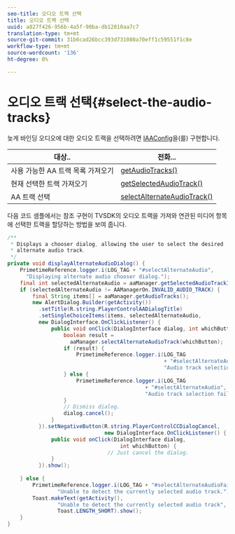 ```yaml
---
seo-title: 오디오 트랙 선택
title: 오디오 트랙 선택
uuid: a827f426-956b-4a5f-90ba-db12010aa7c7
translation-type: tm+mt
source-git-commit: 31b6cad26bcc393d731080a70eff1c59551f1c8e
workflow-type: tm+mt
source-wordcount: '136'
ht-degree: 0%

---
```



# 오디오 트랙 선택{#select-the-audio-tracks}

늦게 바인딩 오디오에 대한 오디오 트랙을 선택하려면 [IAAConfig](https://help.adobe.com/en_US/primetime/api/reference_implementation/android/javadoc/com/adobe/primetime/reference/config/IAAConfig.html)을(를) 구현합니다.

| 대상.. | 전화... |
|---|---|
| 사용 가능한 AA 트랙 목록 가져오기 | [getAudioTracks()](https://help.adobe.com/en_US/primetime/api/reference_implementation/android/javadoc/com/adobe/primetime/reference/manager/AAManager.html#getAudioTracks()) |
| 현재 선택한 트랙 가져오기 | [getSelectedAudioTrack()](https://help.adobe.com/en_US/primetime/api/reference_implementation/android/javadoc/com/adobe/primetime/reference/manager/AAManager.html#getSelectedAudioTrack()) |
| AA 트랙 선택 | [selectAlternateAudioTrack()](https://help.adobe.com/en_US/primetime/api/reference_implementation/android/javadoc/com/adobe/primetime/reference/manager/AAManager.html#selectAlternateAudioTrack(int)) |

다음 코드 샘플에서는 참조 구현이 TVSDK의 오디오 트랙을 가져와 연관된 미디어 항목에 선택한 트랙을 할당하는 방법을 보여 줍니다.

```java
/** 
 * Displays a chooser dialog, allowing the user to select the desired 
 * alternate audio track. 
 */ 
private void displayAlternateAudioDialog() { 
    PrimetimeReference.logger.i(LOG_TAG + "#selectAlternateAudio", 
      "Displaying alternate audio chooser dialog."); 
    final int selectedAlternateAudio = aaManager.getSelectedAudioTrackIndex(); 
    if (selectedAlternateAudio != AAManagerOn.INVALID_AUDIO_TRACK) { 
        final String items[] = aaManager.getAudioTracks(); 
        new AlertDialog.Builder(getActivity()) 
          .setTitle(R.string.PlayerControlAADialogTitle) 
          .setSingleChoiceItems(items, selectedAlternateAudio, 
          new DialogInterface.OnClickListener() { 
              public void onClick(DialogInterface dialog, int whichButton) { 
                  boolean result =  
                    aaManager.selectAlternateAudioTrack(whichButton); 
                  if (result) { 
                      PrimetimeReference.logger.i(LOG_TAG 
                                                  + "#selectAlternateAudio", 
                                                  "Audio track selection successful"); 
                  } else { 
                      PrimetimeReference.logger.i(LOG_TAG 
                                            + "#selectAlternateAudio", 
                                            "Audio track selection failed"); 
                  } 
                  // Dismiss dialog. 
                  dialog.cancel(); 
              } 
          }).setNegativeButton(R.string.PlayerControlCCDialogCancel, 
                               new DialogInterface.OnClickListener() { 
              public void onClick(DialogInterface dialog, 
                                    int whichButton) { 
                                // Just cancel the dialog. 
              } 
          }).show(); 
 
    } else { 
        PrimetimeReference.logger.i(LOG_TAG + "#selectAlternateAudioFailed", 
                "Unable to detect the currently selected audio track."); 
        Toast.makeText(getActivity(), 
                "Unable to detect the currently selected audio track", 
                Toast.LENGTH_SHORT).show(); 
    } 
} 
```
